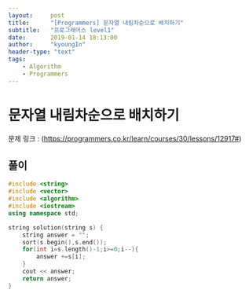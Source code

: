 ```yaml
---
layout:     post
title:      "[Programmers] 문자열 내림차순으로 배치하기"
subtitle:   "프로그래머스 level1"
date:       2019-01-14 18:13:00
author:     "kyoungIn"
header-type: "text"
tags:
    - Algorithm
    - Programmers
---
```

# 문자열 내림차순으로 배치하기

문제 링크 : (https://programmers.co.kr/learn/courses/30/lessons/12917#)

## 풀이

```cpp
#include <string>
#include <vector>
#include <algorithm>
#include <iostream>
using namespace std;

string solution(string s) {
    string answer = "";
    sort(s.begin(),s.end());
    for(int i=s.length()-1;i>=0;i--){
        answer +=s[i];
    }
    cout << answer;
    return answer;
}
```

